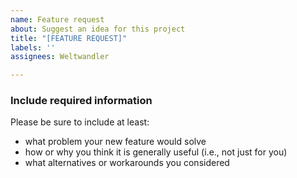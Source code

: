 ```yaml
---
name: Feature request
about: Suggest an idea for this project
title: "[FEATURE REQUEST]"
labels: ''
assignees: Weltwandler

---
```


### Include required information

Please be sure to include at least:

 - what problem your new feature would solve
 - how or why you think it is generally useful (i.e., not just for you)
 - what alternatives or workarounds you considered
